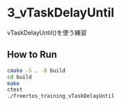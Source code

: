 # 3_vTaskDelayUntil

vTaskDelayUntil()を使う練習

## How to Run

```sh
cmake -S . -B build
cd build
make
ctest
./freertos_training_vTaskDelayUntil
```
